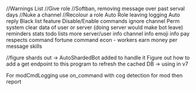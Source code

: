//Warnings List 
//Give role
//Softban, removing message over past serval days
//Nuke a channel
//Recolour a role
Auto Role
leaving logging
Auto reply
Black list feature
Disable/Enable commands
ignore channel
Perm system
clear data of user or server (doing server would make bot leave)
reminders
stats
todo lists
more server/user info
channel info
emoji info
pay respects command
fortune command
econ - workers earn money per message
skills

//figure shards out -> AutoShardedBot added to handle it
Figure out how to add a get endpoint to this program to refresh the cached DB -> using in v7 

For modCmdLogging use on_command with cog detection for mod then report
